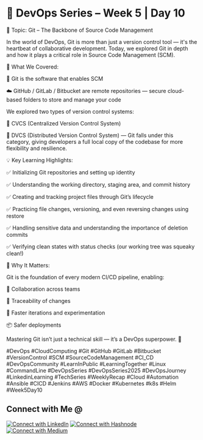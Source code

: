 
# 🔧 DevOps Series – Week 5 | Day 10



🎯 Topic: Git – The Backbone of Source Code Management



In the world of DevOps, Git is more than just a version control tool — it's the heartbeat of collaborative development. Today, we explored Git in depth and how it plays a critical role in Source Code Management (SCM).



🧠 What We Covered:

📂 Git is the software that enables SCM

 ☁️ GitHub / GitLab / Bitbucket are remote repositories — secure cloud-based folders to store and manage your code



We explored two types of version control systems:

 🔹 CVCS (Centralized Version Control System)

 🔹 DVCS (Distributed Version Control System) — Git falls under this category, giving developers a full local copy of the codebase for more flexibility and resilience.



💡 Key Learning Highlights:

✅ Initializing Git repositories and setting up identity

✅ Understanding the working directory, staging area, and commit history

✅ Creating and tracking project files through Git’s lifecycle

✅ Practicing file changes, versioning, and even reversing changes using restore

✅ Handling sensitive data and understanding the importance of deletion commits

✅ Verifying clean states with status checks (our working tree was squeaky clean!)



🧩 Why It Matters:

Git is the foundation of every modern CI/CD pipeline, enabling:

 🔁 Collaboration across teams

 📜 Traceability of changes

 🧪 Faster iterations and experimentation

 📦 Safer deployments



Mastering Git isn’t just a technical skill — it’s a DevOps superpower. 💪


#DevOps #CloudComputing #Git #GitHub #GitLab #Bitbucket #VersionControl #SCM #SourceCodeManagement #CI_CD #DevOpsCommunity #LearnInPublic #LearningTogether #Linux #CommandLine #DevOpsSeries #DevOpsSeries2025 #DevOpsJourney #LinkedinLearning #TechSeries #WeeklyRecap #Cloud #Automation #Ansible #CICD #Jenkins #AWS #Docker #Kubernetes #k8s #Helm #Week5Day10

## Connect with Me @

[![Connect with LinkedIn](https://img.shields.io/badge/LinkedIn-Connect-blue?style=for-the-badge&logo=linkedin)](https://www.linkedin.com/in/jasmeetsm)
[![Connect with Hashnode](https://img.shields.io/badge/Hashnode-Follow-blueviolet?style=for-the-badge&logo=hashnode)](https://devops2025.hashnode.dev)
[![Connect with Medium](https://img.shields.io/badge/Medium-Follow-black?style=for-the-badge&logo=medium)](https://medium.com/@jasmeetsm04)


